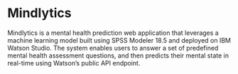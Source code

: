 # Mindlytics
Mindlytics is a mental health prediction web application that leverages a machine learning model built using SPSS Modeler 18.5 and deployed on IBM Watson Studio. The system enables users to answer a set of predefined mental health assessment questions, and then predicts their mental state in real-time using Watson’s public API endpoint.
